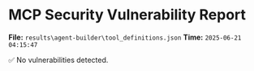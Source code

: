 # MCP Security Vulnerability Report
**File:** `results\agent-builder\tool_definitions.json`
**Time:** `2025-06-21 04:15:47`

✅ No vulnerabilities detected.